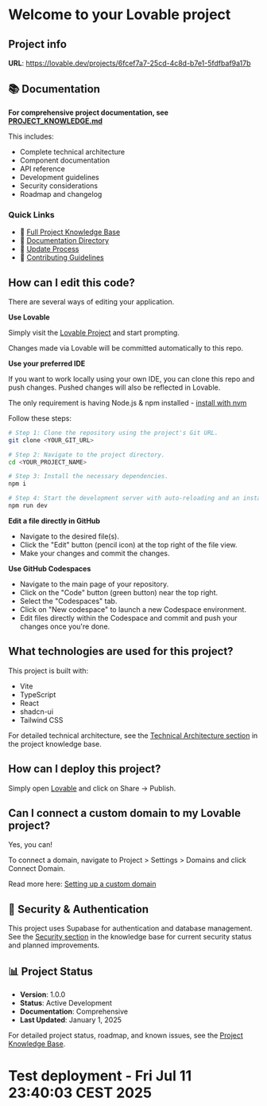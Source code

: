 
# Welcome to your Lovable project

## Project info

**URL**: https://lovable.dev/projects/6fcef7a7-25cd-4c8d-b7e1-5fdfbaf9a17b

## 📚 Documentation

**For comprehensive project documentation, see [PROJECT_KNOWLEDGE.md](./PROJECT_KNOWLEDGE.md)**

This includes:
- Complete technical architecture
- Component documentation  
- API reference
- Development guidelines
- Security considerations
- Roadmap and changelog

### Quick Links
- 📖 [Full Project Knowledge Base](./PROJECT_KNOWLEDGE.md)
- 📁 [Documentation Directory](./docs/)
- 🔄 [Update Process](./docs/UPDATE_PROCESS.md)
- 🤝 [Contributing Guidelines](./.github/CONTRIBUTING.md)

## How can I edit this code?

There are several ways of editing your application.

**Use Lovable**

Simply visit the [Lovable Project](https://lovable.dev/projects/6fcef7a7-25cd-4c8d-b7e1-5fdfbaf9a17b) and start prompting.

Changes made via Lovable will be committed automatically to this repo.

**Use your preferred IDE**

If you want to work locally using your own IDE, you can clone this repo and push changes. Pushed changes will also be reflected in Lovable.

The only requirement is having Node.js & npm installed - [install with nvm](https://github.com/nvm-sh/nvm#installing-and-updating)

Follow these steps:

```sh
# Step 1: Clone the repository using the project's Git URL.
git clone <YOUR_GIT_URL>

# Step 2: Navigate to the project directory.
cd <YOUR_PROJECT_NAME>

# Step 3: Install the necessary dependencies.
npm i

# Step 4: Start the development server with auto-reloading and an instant preview.
npm run dev
```

**Edit a file directly in GitHub**

- Navigate to the desired file(s).
- Click the "Edit" button (pencil icon) at the top right of the file view.
- Make your changes and commit the changes.

**Use GitHub Codespaces**

- Navigate to the main page of your repository.
- Click on the "Code" button (green button) near the top right.
- Select the "Codespaces" tab.
- Click on "New codespace" to launch a new Codespace environment.
- Edit files directly within the Codespace and commit and push your changes once you're done.

## What technologies are used for this project?

This project is built with:

- Vite
- TypeScript
- React
- shadcn-ui
- Tailwind CSS

For detailed technical architecture, see the [Technical Architecture section](./PROJECT_KNOWLEDGE.md#technical-architecture) in the project knowledge base.

## How can I deploy this project?

Simply open [Lovable](https://lovable.dev/projects/6fcef7a7-25cd-4c8d-b7e1-5fdfbaf9a17b) and click on Share → Publish.

## Can I connect a custom domain to my Lovable project?

Yes, you can!

To connect a domain, navigate to Project > Settings > Domains and click Connect Domain.

Read more here: [Setting up a custom domain](https://docs.lovable.dev/tips-tricks/custom-domain#step-by-step-guide)

## 🔐 Security & Authentication

This project uses Supabase for authentication and database management. See the [Security section](./PROJECT_KNOWLEDGE.md#known-issues--roadmap) in the knowledge base for current security status and planned improvements.

## 📊 Project Status

- **Version**: 1.0.0
- **Status**: Active Development
- **Documentation**: Comprehensive
- **Last Updated**: January 1, 2025

For detailed project status, roadmap, and known issues, see the [Project Knowledge Base](./PROJECT_KNOWLEDGE.md).
# Test deployment - Fri Jul 11 23:40:03 CEST 2025
